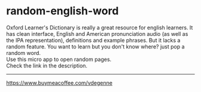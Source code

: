 # random-english-word

Oxford Learner's Dictionary is really a great resource for english learners. It has clean interface, English and American pronunciation audio (as well as the IPA representation), definitions and example phrases.
But it lacks a random feature. You want to learn but you don't know where? just pop a random word.  
Use this micro app to open random pages.  
Check the link in the description.

---

https://www.buymeacoffee.com/vdegenne
